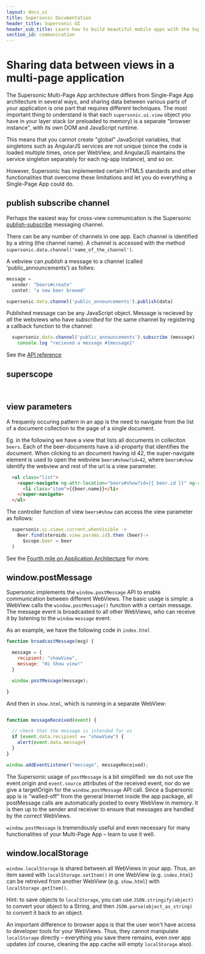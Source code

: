 ```yaml
---
layout: docs_ui
title: Supersonic Documentation
header_title: Supersonic UI
header_sub_title: Learn how to build beautiful mobile apps with the Supersonic UI framework.
section_id: communication
---
```


# Sharing data between views in a multi-page application

The Supersonic Multi-Page App architecture differs from Single-Page App architecture in several ways, and sharing data between various parts of your application is one part that requires different techniques. The most important thing to understand is that each `supersonic.ui.view` object you have in your layer stack (or preloaded to memory) is a separate "browser instance", with its own DOM and JavaScript runtime.

This means that you cannot create "global" JavaScript variables, that singletons such as AngularJS services are not unique (since the code is loaded multiple times, once per WebView, and AngularJS maintains the service singleton separately for each ng-app instance), and so on.

However, Supersonic has implemented certain HTML5 standards and other functionalities that overcome these limitations and let you do everything a Single-Page App could do.

## publish subscribe channel

Perhaps the easiest way for cross-view communication is the Supersonic
[publish-subscribe](http://en.wikipedia.org/wiki/Publish%E2%80%93subscribe_pattern) messaging channel.

There can be any number of channels in one app. Each  channel is identified by a string (the channel name). A channel is accessed with the method `supersonic.data.channel('name_of_the_channel')`.

A vebview can _publish_ a message to a channel (called 'public_announcements') as follws:

```js
message =
  sender: "beers#create"
  contet: "a new beer brewed"

supersonic.data.channel('public_announcements').publish(data)
```

Published message can be any JavaScript object. Message is recieved by _all_ the webviews who have _subscribed_ for the same channel by registering a callback function to the channel:

```js
  supersonic.data.channel('public_announcements').subscribe (message) ->
    console.log "recieved a message #{message}"
```

See the [API reference](/api-reference/stable/supersonic/data/channel/)

## superscope

```js
```

```js
```

## view parameters

A frequenly occuring pattern in an app is the need to navigate from the list of a document collection to the page of a single document.

Eg. in the following we have a view that lists all documents in colleciton `beers`. Each of the beer-documents have a id-property that identifies the document. When clicking to an document having id 42, the super-navigate element is used to open the webview `beers#show?id=42`, where `beers#show` identify the webview and rest of the url is a view parameter.

```html
  <ul class="list">
    <super-navigate ng-attr-location="beers#show?id={{ beer.id }}" ng-repeat="beer in beers">
      <li class="item">{{beer.name}}</li>
    </super-navigate>
  </ul>
```

The controller function of view `beers#show` can access the view parameter as follows:

```js
  supersonic.ui.views.current.whenVisible ->
    Beer.find(steroids.view.params.id).then (beer)->
      $scope.beer = beer
  )
```

See the [Fourth mile on Application Architecture](/first-mile/fourth-mile/) for more.

## window.postMessage

Supersonic implements the `window.postMessage` API to enable communication between different WebViews. The basic usage is simple: a WebView calls the `window.postMessage()` function with a certain message. The message event is broadcasted to all other WebViews, who can receive it by listening to the `window` `message` event.

As an example, we have the following code in `index.html`

```js
function broadcastMessage(msg) {

  message = {
    recipient: "showView",
    message: "Hi Show view!"
  }

  window.postMessage(message);

}
```

And then in `show.html`, which is running in a separate WebView:

```js

function messageReceived(event) {

  // check that the message is intended for us
  if (event.data.recipient == "showView") {
    alert(event.data.message)
  }
}

window.addEventListener("message", messageReceived);
```

The Supersonic usage of `postMessage` is a bit simplified: we do not use the event.origin and `event.source` attributes of the received event, nor do we give a targetOrigin for the `window.postMessage` API call. Since a Supersonic app is is "walled-off" from the general Internet inside the app package, all postMessage calls are automatically posted to every WebView in memory. It is then up to the sender and receiver to ensure that messages are handled by the correct WebViews.

`window.postMessage` is tremendously useful and even necessary for many functionalities of your Multi-Page App – learn to use it well.

## window.localStorage

`window.localStorage` is shared between all WebViews in your app. Thus, an item saved with `localStorage.setItem()` in one WebView (e.g. `index.html`) can be retreived from another WebView (e.g. `show.html`) with `localStorage.getItem()`.

Hint: to save objects to `localStorage`, you can use `JSON.stringify(object)` to convert your object to a String, and then `JSON.parse(object_as_string)` to convert it back to an object.

An important difference to browser apps is that the user won't have access to developer tools for your WebViews. Thus, they cannot manipulate `localStorage` directly – everything you save there remains, even over app updates (of course, cleaning the app cache will empty `localStorage` also).


